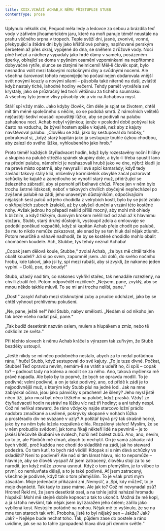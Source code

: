 ```yaml
---
title: XXIX.VCHÁZÍ ACHAB,K NĚMU PŘISTUPUJE STUBB
contentType: prose
---
```


Uplynulo několik dní, Pequod měla ledy a ledovce za sebou a brázdila teď vody v zářivém jihoamerickém jaru, které na moři panuje téměř neustále na prahu věčného srpna v tropech. Teple svěží dni, jasné, zvonivé, vonné, překypující a štědré dni byly jako křišťálové poháry, naplňované perským šerbetem až přes okraj, vypíjené do dna, se sněhem z růžové vody. Noci plné hvězd a nádhery vypadaly jako hrdé dámy v sametu, posázeném šperky, obírající se doma v pyšném osamění vzpomínkami na nepřítomné dobyvačné rytíře, slunce se zlatými helmicemi! Měl-li člověk spát, bylo nesnadno volit mezi takovými rozkošnými dny a svůdnými nocemi. Ale všechna čarovnost tohoto nepomíjejícího počasí nejen obdarovala vnější svět novými kouzly a novými silami – působila také niterně na duši, zvláště když nastaly tiché, lahodné hodiny večerní. Tehdy paměť vytvářela své krystaly, jako se průzračný led tvoří většinou za tichého soumraku. A všechny tyto jemné vlivy působily víc a víc na Achabovu mysl.

Stáří spí vždy málo. Jako kdyby člověk, čím déle je spjat se životem, chtěl mít tím méně společného s něčím, co se podobá smrti. Z námořních velitelů nejčastěji šediví vousáči opouštějí lůžko, aby se podívali na palubu zahalenou nocí. Achab nebyl výjimkou; jenže v poslední době pobýval tak často na vzduchu, že býval hostem spíše v kajutě, než aby z kajuty navštěvoval palubu. „Člověku se zdá, jako by sestupoval do hrobky,“ pobrukoval si, „když starý kapitán jako já sestupuje touhle úzkou chodbou, aby zalezl do svého lůžka, vyhloubeného jako hrob.“

Proto téměř každých čtyřiadvacet hodin, když byly rozestavěny noční hlídky a skupina na palubě střežila spánek skupiny dole, a bylo-li třeba spustit lano na přední palubu, námořníci je neshazovali hrubě jako ve dne, nýbrž kladli je na pravé místo opatrně, aby nevyrušili své spící kamarády; když tedy zavládl takový stálý klid, mlčenlivý kormidelník obvykle začal pozorovat schůdky ke kajutě a zanedlouho se vynořil starý muž, přidržující se železného zábradlí, aby si pomohl při belhavé chůzi. Přece jen v něm bylo trochu šetrné lidskosti; neboť v takových chvílích obyčejně nepřecházel po zvýšené palubě na zádi; jeho unaveným důstojníkům, odpočívajícím nějakých šest palců od jeho chodidla z velrybích kostí, bylo by se jistě zdálo o skřípajících zubech žraloků, až by uslyšeli dunění a vrzání této kostěné nohy. Avšak jednou ho přepadl neklid příliš mocný, aby mohl mít ohledy k bližním, a když těžkým, dunivým krokem měřil loď od zádi až k hlavnímu stožáru, Stubb, starý druhý důstojník, vystoupil zdola a omlouvaje se podotkl poněkud rozpačitě, když si kapitán Achab přeje chodit po palubě, že mu to nikdo nemůže zakazovat, ale snad by se ten hluk dal nějak ztlumit. Potom neurčitě a váhavě nadhodil, že by se kostěné chodidlo mohlo obalit chomáčem koudele. Ach, Stubbe, tys tehdy neznal Achaba!

„Copak jsem dělová koule, Stubbe,“ zvolal Achab, „že bys mě chtěl takhle obalit koudelí? Jdi si po svém, zapomněl jsem. Jdi dolů, do svého nočního hrobu, kde takoví, jako jsi ty, spí mezi rubáši, aby si zvykli, že nakonec jeden vyplní. – Dolů, pse, do boudy!“

Stubb, užaslý nad tím, co nakonec vykřikl stařec, tak nenadále rozezlený, na chvíli ztratil řeč. Potom odpověděl rozčileně: „Nejsem, pane, zvyklý, aby se mnou někdo takhle mluvil. To se mi ani trochu nelíbí, pane.“

„Dost!“ zasykl Achab mezi stisknutými zuby a prudce odcházel, jako by se chtěl vyhnout prchlivému pokušení.

„Ne, pane, ještě ne!“ řekl Stubb, nabyv smělosti. „Nedám si od nikoho jen tak beze všeho nadat psů, pane.“

„Tak budiž desetkrát nazván oslem, mulem a hlupákem a zmiz, nebo tě odklidím ze světa.“

Při těchto slovech k němu Achab kráčel s výrazem tak zuřivým, že Stubb bezděky ustoupil.

„Ještě nikdy se mi něco podobného nestalo, abych za to nedal pořádnou ránu,“ hučel Stubb, když sestupoval do své kajuty. „To je tuze divné. Počkat, Stubbe! Teď opravdu nevím, nemám-li se vrátit a udeřit ho, či spíš – copak to? – padnout tady na kolena a modlit se za něho. Ano, taková myšlenka mě právě napadla. Ale bylo by to poprvé, že bych se opravdu modlil. To je podivné; velmi podivné, a on je také podivný, ano, od přídě k zádi je to nejpodivnější muž, s kterým kdy Stubb plul na jedné lodi. Jak na mne zablýskal očima, jsou jako pánvičky s prachem! Je šílený? Jeho mysl jistě něco tíží, jako musí být něco těžkého na palubě, když praská. Vždyť ze čtyřiadvaceti hodin nestráví na lůžku víc než tři hodiny; a ani tehdy nespí. Což mi neříkal steward, že ráno vždycky najde starcovo ložní prádlo nadobro zmačkané a uválené, pokrývky skopané v nohách lůžka a prostěradlo div ne svázané v uzly? A polštář bývá prý tak strašně horký, jako by na něm byla ležela rozpálená cihla. Rozpálený stařec! Myslím, že se v něm probudilo svědomí, jak tomu říkají někteří lidé na pevnině – je to jakési křečovité škubání ve svalech, horší než bolest zubů. Ano, ano, nevím, co to je, ale Pánbůh mě chraň, abych to nechytil. On je samá záhada: rád bych věděl, proč každou noc chodí do skladiště na zádi, jak ho steward podezírá. Co tam kutí, to bych rád věděl! Kdopak si s ním dává schůzky ve skladišti? Není to podivné? Ale nač si tím lámat hlavu, nic to nepomůže – hlavní je, aby se člověk vyspal! Ať jsem zatracený, člověku stojí za to se narodit, jen když může zrovna usnout. Když o tom přemýšlím, je to vůbec to první, co nemluvňata dělají, a to je také podivné. Ať jsem zatracený, všechno je podivné, když tak o tom přemýšlím. To je však proti mým zásadám. Moje jedenácté přikázání zní ‚Nemysli‘, a ‚Spi, kdy můžeš‘, to je moje dvanácté. Tak tady to zase máme. Ale jak to? Což mi nevynadal psů? Hrome! Řekl mi, že jsem desetkrát osel, a na tohle ještě naházel hromadu hlupáků! Mohl mě stejně dobře kopnout a tak to ukončit. Možná že mě kopl, a já si toho nevšiml, tak nějak jsem byl zaražen jeho čelem; zářilo jako vybílená kost. Nestojím pořádně na nohou. Nějak mě to vyšinulo, že se na mne ten staroch tak vrhl. Proboha, jistě to byl nějaký sen – Jakže? Jak? Jak? – Nejlépe bude nechat toho. Tak, půjdem zase do postele a ráno uvidíme, jak se na to tahle zpropadená hlava dívá při denním světle.“
